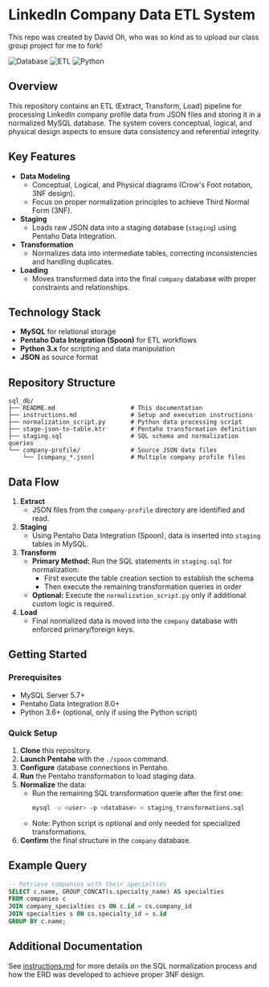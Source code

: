 # LinkedIn Company Data ETL System

This repo was created by David Oh, who was so kind as to upload our class group project for me to fork! 

![Database](https://img.shields.io/badge/Database-MySQL-blue)
![ETL](https://img.shields.io/badge/ETL-Pentaho-orange)
![Python](https://img.shields.io/badge/Language-Python-green)

## Overview
This repository contains an ETL (Extract, Transform, Load) pipeline for processing LinkedIn company profile data from JSON files and storing it in a normalized MySQL database. The system covers conceptual, logical, and physical design aspects to ensure data consistency and referential integrity.

## Key Features
- **Data Modeling**  
  - Conceptual, Logical, and Physical diagrams (Crow's Foot notation, 3NF design).
  - Focus on proper normalization principles to achieve Third Normal Form (3NF).
- **Staging**  
  - Loads raw JSON data into a staging database (`staging`) using Pentaho Data Integration.
- **Transformation**  
  - Normalizes data into intermediate tables, correcting inconsistencies and handling duplicates.
- **Loading**  
  - Moves transformed data into the final `company` database with proper constraints and relationships.

## Technology Stack
- **MySQL** for relational storage
- **Pentaho Data Integration (Spoon)** for ETL workflows
- **Python 3.x** for scripting and data manipulation
- **JSON** as source format

## Repository Structure
```
sql_db/
├── README.md                     # This documentation
├── instructions.md               # Setup and execution instructions
├── normalization_script.py       # Python data processing script
├── stage-json-to-table.ktr       # Pentaho transformation definition
├── staging.sql                   # SQL schema and normalization queries
└── company-profile/              # Source JSON data files
    └── [company_*.json]          # Multiple company profile files
```

## Data Flow
1. **Extract**  
   - JSON files from the `company-profile` directory are identified and read.
2. **Staging**  
   - Using Pentaho Data Integration (Spoon), data is inserted into `staging` tables in MySQL.
3. **Transform**  
   - **Primary Method:** Run the SQL statements in `staging.sql` for normalization:
     - First execute the table creation section to establish the schema
     - Then execute the remaining transformation queries in order
   - **Optional:** Execute the `normalization_script.py` only if additional custom logic is required.
4. **Load**  
   - Final normalized data is moved into the `company` database with enforced primary/foreign keys.

## Getting Started

### Prerequisites
- MySQL Server 5.7+  
- Pentaho Data Integration 8.0+  
- Python 3.6+ (optional, only if using the Python script)  

### Quick Setup
1. **Clone** this repository.
2. **Launch Pentaho** with the `./spoon` command.
3. **Configure** database connections in Pentaho.
4. **Run** the Pentaho transformation to load staging data.
5. **Normalize** the data:
   - Run the remaining SQL transformation querie after the first one:
     ```bash
     mysql -u <user> -p <database> < staging_transformations.sql
     ```
   - Note: Python script is optional and only needed for specialized transformations.
6. **Confirm** the final structure in the `company` database.

## Example Query
```sql
-- Retrieve companies with their specialties
SELECT c.name, GROUP_CONCAT(s.specialty_name) AS specialties
FROM companies c
JOIN company_specialties cs ON c.id = cs.company_id
JOIN specialties s ON cs.specialty_id = s.id
GROUP BY c.name;
```

## Additional Documentation
See [instructions.md](instructions.md) for more details on the SQL normalization process and how the ERD was developed to achieve proper 3NF design.
